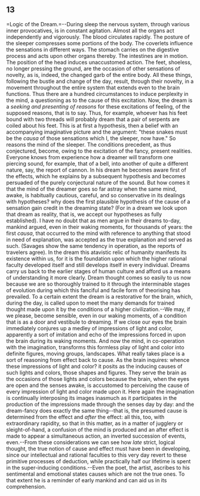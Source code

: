 ## 13

=Logic of the Dream.=--During sleep the nervous system, through various
inner provocatives, is in constant agitation. Almost all the organs act
independently and vigorously. The blood circulates rapidly. The posture
of the sleeper compresses some portions of the body. The coverlets
influence the sensations in different ways. The stomach carries on the
digestive process and acts upon other organs thereby. The intestines are
in motion. The position of the head induces unaccustomed action. The
feet, shoeless, no longer pressing the ground, are the occasion of other
sensations of novelty, as is, indeed, the changed garb of the entire
body. All these things, following the bustle and change of the day,
result, through their novelty, in a movement throughout the entire
system that extends even to the brain functions. Thus there are a
hundred circumstances to induce perplexity in the mind, a questioning as
to the cause of this excitation. Now, the dream is a _seeking and
presenting of reasons_ for these excitations of feeling, of the supposed
reasons, that is to say. Thus, for example, whoever has his feet bound
with two threads will probably dream that a pair of serpents are coiled
about his feet. This is at first a hypothesis, then a belief with an
accompanying imaginative picture and the argument: "these snakes must be
the _causa_ of those sensations which I, the sleeper, now have." So
reasons the mind of the sleeper. The conditions precedent, as thus
conjectured, become, owing to the excitation of the fancy, present
realities. Everyone knows from experience how a dreamer will transform
one piercing sound, for example, that of a bell, into another of quite a
different nature, say, the report of cannon. In his dream he becomes
aware first of the effects, which he explains by a subsequent hypothesis
and becomes persuaded of the purely conjectural nature of the sound. But
how comes it that the mind of the dreamer goes so far astray when the
same mind, awake, is habitually cautious, careful, and so conservative
in its dealings with hypotheses? why does the first plausible
hypothesis of the cause of a sensation gain credit in the dreaming
state? (For in a dream we look upon that dream as reality, that is, we
accept our hypotheses as fully established). I have no doubt that as men
argue in their dreams to-day, mankind argued, even in their waking
moments, for thousands of years: the first _causa_, that occurred to the
mind with reference to anything that stood in need of explanation, was
accepted as the true explanation and served as such. (Savages show the
same tendency in operation, as the reports of travelers agree). In the
dream this atavistic relic of humanity manifests its existence within
us, for it is the foundation upon which the higher rational faculty
developed itself and still develops itself in every individual. Dreams
carry us back to the earlier stages of human culture and afford us a
means of understanding it more clearly. Dream thought comes so easily to
us now because we are so thoroughly trained to it through the
interminable stages of evolution during which this fanciful and facile
form of theorising has prevailed. To a certain extent the dream is a
restorative for the brain, which, during the day, is called upon to meet
the many demands for trained thought made upon it by the conditions of a
higher civilization.--We may, if we please, become sensible, even in our
waking moments, of a condition that is as a door and vestibule to
dreaming. If we close our eyes the brain immediately conjures up a
medley of impressions of light and color, apparently a sort of imitation
and echo of the impressions forced in upon the brain during its waking
moments. And now the mind, in co-operation with the imagination,
transforms this formless play of light and color into definite figures,
moving groups, landscapes. What really takes place is a sort of
reasoning from effect back to cause. As the brain inquires: whence these
impressions of light and color? it posits as the inducing causes of such
lights and colors, those shapes and figures. They serve the brain as the
occasions of those lights and colors because the brain, when the eyes
are open and the senses awake, is accustomed to perceiving the cause of
every impression of light and color made upon it. Here again the
imagination is continually interposing its images inasmuch as it
participates in the production of the impressions made through the
senses day by day: and the dream-fancy does exactly the same thing--that
is, the presumed cause is determined from the effect and _after_ the
effect: all this, too, with extraordinary rapidity, so that in this
matter, as in a matter of jugglery or sleight-of-hand, a confusion of
the mind is produced and an after effect is made to appear a
simultaneous action, an inverted succession of events, even.--From
these considerations we can see how _late_ strict, logical thought, the
true notion of cause and effect must have been in developing, since our
intellectual and rational faculties to this very day revert to these
primitive processes of deduction, while practically half our lifetime is
spent in the super-inducing conditions.--Even the poet, the artist,
ascribes to his sentimental and emotional states causes which are not
the true ones. To that extent he is a reminder of early mankind and can
aid us in its comprehension.


